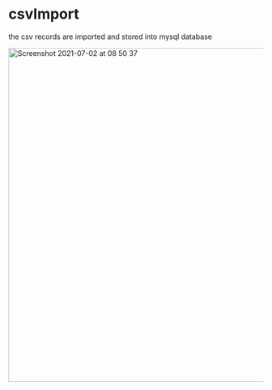 # csvImport

the csv records are imported and stored into mysql database

<img width="659" alt="Screenshot 2021-07-02 at 08 50 37" src="https://user-images.githubusercontent.com/47051754/124232938-958ef380-db12-11eb-9491-255ef51e05de.png">
